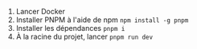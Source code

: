 1. Lancer Docker
2. Installer PNPM à l'aide de npm `npm install -g pnpm`
3. Installer les dépendances `pnpm i`
4. À la racine du projet, lancer `pnpm run dev`